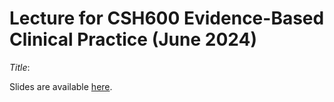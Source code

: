 # Lecture for CSH600 Evidence-Based Clinical Practice (June 2024)

*Title*: 

Slides are available [here](https://agbarnett.github.io/talks/CSH600/slides).

